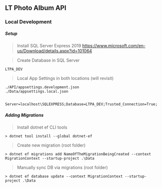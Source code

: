 ## LT Photo Album API

### Local Development

##### Setup

> Install SQL Server Express 2019
https://www.microsoft.com/en-us/Download/details.aspx?id=101064

> Create Database in SQL Server
```
LTPA_DEV
 ```

> Local App Settings in both locations (will revisit)
``` 
./API/appsettings.development.json
./Data/appsettings.local.json


Server=localhost\SQLEXPRESS;Database=LTPA_DEV;Trusted_Connection=True; 
```

##### Adding Migrations

> Install dotnet ef CLI tools
```
> dotnet tool install --global dotnet-ef
```

> Create new migration (root folder)
```
> dotnet ef migrations add NameOfTheMigrationBeingCreated --context MigrationContext --startup-project .\Data
```

> Manually sync DB via migrations (root folder)
```
> dotnet ef database update --context MigrationContext --startup-project .\Data
```

